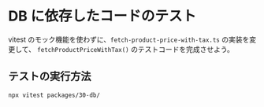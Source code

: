 # DB に依存したコードのテスト

vitest のモック機能を使わずに、`fetch-product-price-with-tax.ts` の実装を変更して、
`fetchProductPriceWithTax()` のテストコードを完成させよう。

## テストの実行方法

```console
npx vitest packages/30-db/
```
